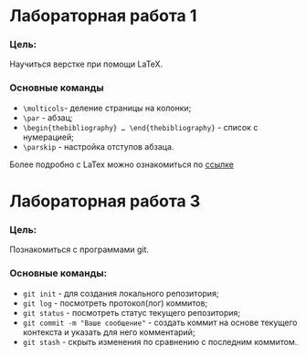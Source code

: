 # Лабораторная работа 1

### Цель:

Научиться верстке при помощи LaTeX.

### Основные команды

* `\multicols`- деление страницы на колонки;
* `\par` - абзац;
* `\begin{thebibliography} … \end{thebibliography}` - список с нумерацией;
* `\parskip` - настройка отступов абзаца.

Более подробно с LaTex можно ознакомиться по [ссылке](https://www.overleaf.com/learn/latex/Learn_LaTeX_in_30_minutes)

# Лабораторная работа 3

### Цель:

Познакомиться с программами git.

### Основные команды:

* `git init` - для создания локального репозитория;
* `git log` - посмотреть протокол(лог) коммитов;
* `git status` - посмотреть статус текущего репозитория;
* `git commit -m "Ваше сообщение"` -  создать коммит на основе текущего контекста и указать для него комментарий;
* `git stash` - скрыть изменения по сравнению с последним коммитом.

